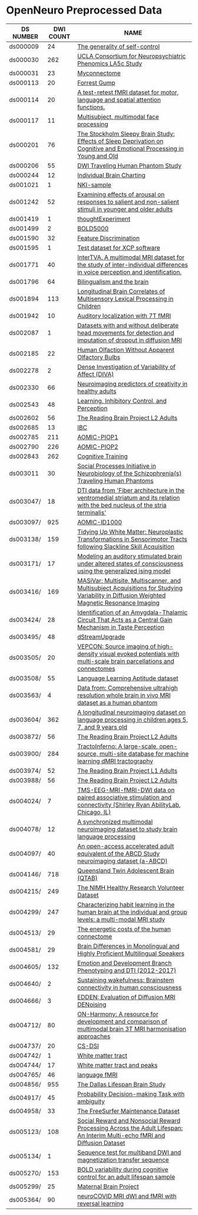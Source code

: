# OpenNeuro Preprocessed Data

|       DS NUMBER       |       DWI COUNT       |               NAME            |
|-----------------|-----------------------|-------------------------------|
| ds000009 | 24 | [The generality of self-control](https://openneuro.org/datasets/ds000009/) | 
| ds000030 | 262 | [UCLA Consortium for Neuropsychiatric Phenomics LA5c Study](https://openneuro.org/datasets/ds000030/) | 
| ds000031 | 23 | [Myconnectome](https://openneuro.org/datasets/ds000031/) | 
| ds000113 | 20 | [Forrest Gump](https://openneuro.org/datasets/ds000113/) | 
| ds000114 | 20 | [A test-retest fMRI dataset for motor, language and spatial attention functions. ](https://openneuro.org/datasets/ds000114/) | 
| ds000117 | 11 | [Multisubject, multimodal face processing](https://openneuro.org/datasets/ds000117/) | 
| ds000201 | 76 | [The Stockholm Sleepy Brain Study: Effects of Sleep Deprivation on Cognitive and Emotional Processing in Young and Old](https://openneuro.org/datasets/ds000201/) | 
| ds000206 | 55 | [DWI Traveling Human Phantom Study](https://openneuro.org/datasets/ds000206/) | 
| ds000244 | 12 | [Individual Brain Charting](https://openneuro.org/datasets/ds000244/) | 
| ds001021 | 1 | [NKI-sample](https://openneuro.org/datasets/ds001021/) | 
| ds001242 | 52 | [Examining effects of arousal on responses to salient and non-salient stimuli in younger and older adults](https://openneuro.org/datasets/ds001242/) | 
| ds001419 | 1 | [thoughtExperiment](https://openneuro.org/datasets/ds001419/) | 
| ds001499 | 2 | [BOLD5000](https://openneuro.org/datasets/ds001499/) | 
| ds001590 | 32 | [Feature Discrimination](https://openneuro.org/datasets/ds001590/) | 
| ds001595 | 1 | [Test dataset for XCP software](https://openneuro.org/datasets/ds001595/) | 
| ds001771 | 40 | [InterTVA. A multimodal MRI dataset for the study of inter-individual differences in voice perception and identification.](https://openneuro.org/datasets/ds001771/) | 
| ds001796 | 64 | [Bilingualism and the brain](https://openneuro.org/datasets/ds001796/) | 
| ds001894 | 113 | [Longitudinal Brain Correlates of Multisensory Lexical Processing in Children](https://openneuro.org/datasets/ds001894/) | 
| ds001942 | 10 | [Auditory localization with 7T fMRI](https://openneuro.org/datasets/ds001942/) | 
| ds002087 | 1 | [Datasets with and without deliberate head movements for detection and imputation of dropout in diffusion MRI](https://openneuro.org/datasets/ds002087/) | 
| ds002185 | 22 | [Human Olfaction Without Apparent Olfactory Bulbs](https://openneuro.org/datasets/ds002185/) | 
| ds002278 | 2 | [Dense Investigation of Variability of Affect (DIVA)](https://openneuro.org/datasets/ds002278/) | 
| ds002330 | 66 | [Neuroimaging predictors of creativity in healthy adults](https://openneuro.org/datasets/ds002330/) | 
| ds002543 | 48 | [Learning, Inhibitory Control, and Perception](https://openneuro.org/datasets/ds002543/) | 
| ds002602 | 56 | [The Reading Brain Project L2 Adults](https://openneuro.org/datasets/ds002602/) | 
| ds002685 | 13 | [IBC](https://openneuro.org/datasets/ds002685/) | 
| ds002785 | 211 | [AOMIC-PIOP1](https://openneuro.org/datasets/ds002785/) | 
| ds002790 | 226 | [AOMIC-PIOP2](https://openneuro.org/datasets/ds002790/) | 
| ds002843 | 262 | [Cognitive Training](https://openneuro.org/datasets/ds002843/) | 
| ds003011 | 30 | [Social Processes Initiative in Neurobiology of the Schizophrenia(s) Traveling Human Phantoms](https://openneuro.org/datasets/ds003011/) | 
| ds003047/ | 18 | [DTI data from 'Fiber architecture in the ventromedial striatum and its relation with the bed nucleus of the stria terminalis'](https://openneuro.org/datasets/ds003047/) | 
| ds003097/ | 925 | [AOMIC-ID1000](https://openneuro.org/datasets/ds003097/) | 
| ds003138/ | 159 | [Tidying Up White Matter: Neuroplastic Transformations in Sensorimotor Tracts following Slackline Skill Acquisition](https://openneuro.org/datasets/ds003138/) | 
| ds003171/ | 17 | [Modeling an auditory stimulated brain under altered states of consciousness using the generalized ising model](https://openneuro.org/datasets/ds003171/) | 
| ds003416/ | 169 | [MASiVar: Multisite, Multiscanner, and Multisubject Acquisitions for Studying Variability in Diffusion Weighted Magnetic Resonance Imaging](https://openneuro.org/datasets/ds003416/) | 
| ds003424/ | 28 | [Identification of an Amygdala-Thalamic Circuit That Acts as a Central Gain Mechanism in Taste Perception](https://openneuro.org/datasets/ds003424/) | 
| ds003495/ | 48 | [dStreamUpgrade](https://openneuro.org/datasets/ds003495/) | 
| ds003505/ | 20 | [VEPCON: Source imaging of high-density visual evoked potentials with multi-scale brain parcellations and connectomes](https://openneuro.org/datasets/ds003505/) | 
| ds003508/ | 55 | [Language Learning Aptitude dataset](https://openneuro.org/datasets/ds003508/) | 
| ds003563/ | 4 | [Data from: Comprehensive ultrahigh resolution whole brain in vivo MRI dataset as a human phantom](https://openneuro.org/datasets/ds003563/) | 
| ds003604/ | 362 | [A longitudinal neuroimaging dataset on language processing in children ages 5, 7, and 9 years old](https://openneuro.org/datasets/ds003604/) | 
| ds003872/ | 56 | [The Reading Brain Project L2 Adults](https://openneuro.org/datasets/ds003872/) | 
| ds003900/ | 284 | [TractoInferno: A large-scale, open-source, multi-site database for machine learning dMRI tractography](https://openneuro.org/datasets/ds003900/) | 
| ds003974/ | 52 | [The Reading Brain Project L1 Adults](https://openneuro.org/datasets/ds003974/) | 
| ds003988/ | 56 | [The Reading Brain Project L2 Adults](https://openneuro.org/datasets/ds003988/) | 
| ds004024/ | 7 | [TMS-EEG-MRI-fMRI-DWI data on paired associative stimulation and connectivity (Shirley Ryan AbilityLab, Chicago, IL)](https://openneuro.org/datasets/ds004024/) | 
| ds004078/ | 12 | [A synchronized multimodal neuroimaging dataset to study brain language processing](https://openneuro.org/datasets/ds004078/) | 
| ds004097/ | 40 | [An open-access accelerated adult equivalent of the ABCD Study neuroimaging dataset (a-ABCD)](https://openneuro.org/datasets/ds004097/) | 
| ds004146/ | 718 | [Queensland Twin Adolescent Brain (QTAB)](https://openneuro.org/datasets/ds004146/) | 
| ds004215/ | 249 | [The NIMH Healthy Research Volunteer Dataset](https://openneuro.org/datasets/ds004215/) | 
| ds004299/ | 247 | [Characterizing habit learning in the human brain at the individual and group levels: a multi-modal MRI study](https://openneuro.org/datasets/ds004299/) | 
| ds004513/ | 29 | [The energetic costs of the human connectome](https://openneuro.org/datasets/ds004513/) | 
| ds004581/ | 29 | [ Brain Differences in Monolingual and Highly Proficient Multilingual Speakers](https://openneuro.org/datasets/ds004581/) | 
| ds004605/ | 132 | [Emotion and Development Branch Phenotyping and DTI (2012-2017)](https://openneuro.org/datasets/ds004605/) | 
| ds004640/ | 2 | [Sustaining wakefulness: Brainstem connectivity in human consciousness](https://openneuro.org/datasets/ds004640/) | 
| ds004666/ | 3 | [EDDEN: Evaluation of Diffusion MRI DENoising](https://openneuro.org/datasets/ds004666/) | 
| ds004712/ | 80 | [ON-Harmony: A resource for development and comparison of multimodal brain 3T MRI harmonisation approaches](https://openneuro.org/datasets/ds004712/) | 
| ds004737/ | 20 | [CS-DSI](https://openneuro.org/datasets/ds004737/) | 
| ds004742/ | 1 | [White matter tract](https://openneuro.org/datasets/ds004742/) | 
| ds004744/ | 17 | [White matter tract and peaks](https://openneuro.org/datasets/ds004744/) | 
| ds004765/ | 46 | [language fMRI](https://openneuro.org/datasets/ds004765/) | 
| ds004856/ | 955 | [The Dallas Lifespan Brain Study](https://openneuro.org/datasets/ds004856/) | 
| ds004917/ | 45 | [Probability Decision-making Task with ambiguity](https://openneuro.org/datasets/ds004917/) | 
| ds004958/ | 33 | [The FreeSurfer Maintenance Dataset](https://openneuro.org/datasets/ds004958/) | 
| ds005123/ | 108 | [Social Reward and Nonsocial Reward Processing Across the Adult Lifespan: An Interim Multi-echo fMRI and Diffusion Dataset](https://openneuro.org/datasets/ds005123/) | 
| ds005134/ | 1 | [Sequence test for multiband DWI and magnetization transfer sequence](https://openneuro.org/datasets/ds005134/) | 
| ds005270/ | 153 | [BOLD variability during cognitive control for an adult lifespan sample ](https://openneuro.org/datasets/ds005270/) | 
| ds005299/ | 25 | [Maternal Brain Project](https://openneuro.org/datasets/ds005299/) | 
| ds005364/ | 90 | [neuroCOVID MRI dWI and fMRI with reversal learning ](https://openneuro.org/datasets/ds005364/) | 

